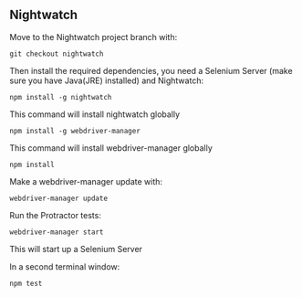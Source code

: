 ## Nightwatch
 Move to the Nightwatch project branch with:

```git checkout nightwatch```

Then install the required dependencies, you need a Selenium Server (make sure you have Java(JRE) installed) and Nightwatch:

```npm install -g nightwatch```

This command will install nightwatch globally


```npm install -g webdriver-manager ```

This command will install webdriver-manager globally

```npm install```

Make a webdriver-manager update with:

```webdriver-manager update```

Run the Protractor tests:

```webdriver-manager start```

This will start up a Selenium Server

In a second terminal window:

```npm test```